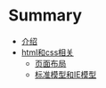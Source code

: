 # Summary

* [介绍](README.md)
* [html和css相关](di-yi-zhang.md)
  * [页面布局](di-yi-zhang/di-yi-jie.md)
  * [标准模型和IE模型](di-yi-zhang/biao-zhun-mo-xing-he-ie-mo-xing.md)

